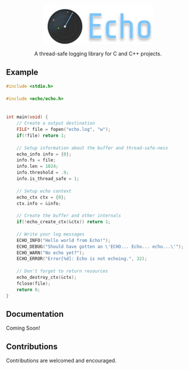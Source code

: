 <div align="center">
    <img src="./assets/logo.svg" width="300px">
    <p>A thread-safe logging library for C and C++ projects.</p>
</div>

## Example

```c
#include <stdio.h>

#include <echo/echo.h>


int main(void) {
    // Create a output destination
    FILE* file = fopen("echo.log", "w");
    if(!file) return 1;

    // Setup information about the buffer and thread-safe-ness
    echo_info info = {0};
    info.fs = file;
    info.len = 1024;
    info.threshold = .9;
    info.is_thread_safe = 1;

    // Setup echo context
    echo_ctx ctx = {0};
    ctx.info = &info;

    // Create the buffer and other internals
    if(!echo_create_ctx(&ctx)) return 1;

    // Write your log messages
    ECHO_INFO("Hello world from Echo!");
    ECHO_DEBUG("Should have gotten an \'ECHO... Echo... echo...\'");
    ECHO_WARN("No echo yet?");
    ECHO_ERROR("Error[%d]: Echo is not echoing.", 32);

    // Don't forget to return resources
    echo_destroy_ctx(&ctx);
    fclose(file);
    return 0;
}
```

## Documentation

Coming Soon!

## Contributions

Contributions are welcomed and encouraged.
